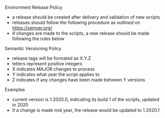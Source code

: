 Environment Release Policy
- a release should be created after delivery and validation of new scripts
- releases should follow the following procedure as outlined on https://semver.org/
- if changes are made to the scripts, a new release should be made following the rules below

Semantic Versioning Policy
- release tags will be formated as X.Y.Z
- letters represent positive integers
- X indicates MAJOR changes to process
- Y indicates what year the script applies to
- Z indicates if any changes have been made between Y versions

Examples
- current version is 1.2020.0, indicating its build 1 of the scripts, updated in 2020
- if a change is made mid year, the release would be updated to 1.2020.1
